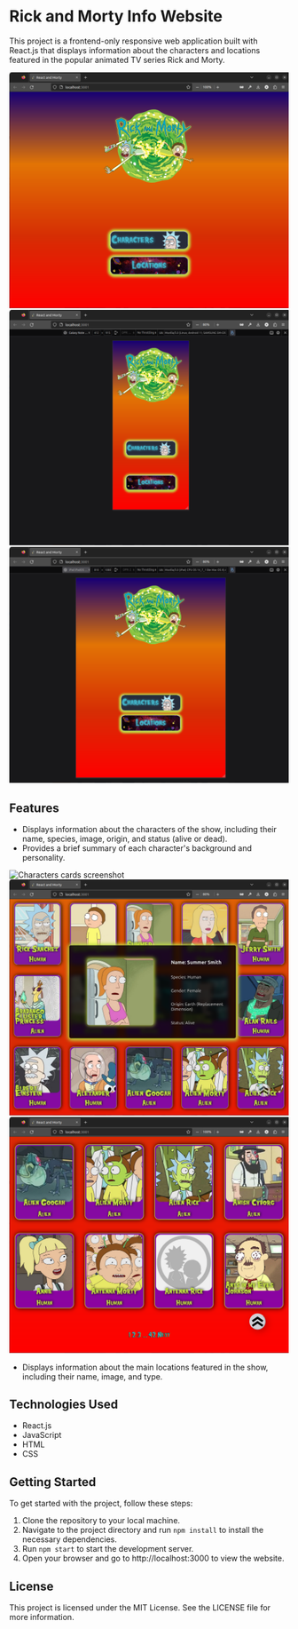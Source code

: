 # Rick and Morty Info Website

This project is a frontend-only responsive web application built with React.js that displays information about the characters and locations featured in the popular animated TV series Rick and Morty.

![Home page screenshot](/screenshots/1-home-page.png?raw=true)
![Mobile responsive screenshot](/screenshots/5-mobile-responsive.png?raw=true)
![Tablet responsive screenshot](/screenshots/6-tablet-responsive.png?raw=true)

## Features

- Displays information about the characters of the show, including their name, species, image, origin, and status (alive or dead).
- Provides a brief summary of each character's background and personality.

![Characters cards screenshot](/screenshots/2-characters-cards?raw=true)
![Details about character screenshot](/screenshots/3-details-modal.png?raw=true)
![Pagination screenshot](/screenshots/4-pagination.png?raw=true)

- Displays information about the main locations featured in the show, including their name, image, and type.

## Technologies Used

- React.js
- JavaScript
- HTML
- CSS

## Getting Started

To get started with the project, follow these steps:

1. Clone the repository to your local machine.
2. Navigate to the project directory and run `npm install` to install the necessary dependencies.
3. Run `npm start` to start the development server.
4. Open your browser and go to http://localhost:3000 to view the website.

## License

This project is licensed under the MIT License. See the LICENSE file for more information.
